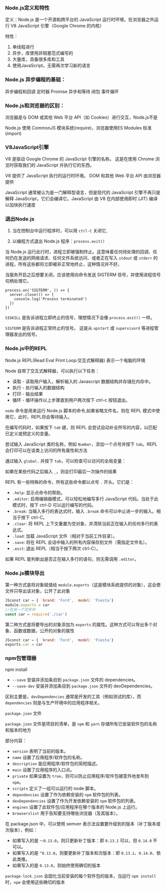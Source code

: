 

### Node.js定义和特性

定义：Node.js 是一个开源和跨平台的 JavaScript 运行时环境，在浏览器之外运行 V8 JavaScript 引擎（Google Chrome 的内核）

特性：

1. 单线程进行
2. 异步，库使用非阻塞范式编写的
3. 大量库，具备很多库和工具
4. 使用JavaScript，无需再次学习新的语言



### Node.js 异步编程的基础：

异步编程和回调
定时器
Promise
异步和等待
闭包
事件循环



### Node.js和浏览器的区别：

浏览器是与 DOM 或其他 Web 平台 API（如 Cookies）进行交互，Node.js不是

Node.js 使用 CommonJS 模块系统(require)，浏览器使用ES Modules 标准(import)



### V8JavaScript引擎

V8 是驱动 Google Chrome 的 JavaScript 引擎的名称。 这是在使用 Chrome 浏览时获取我们的 JavaScript 并执行它的东西。

V8 提供了 JavaScript 执行的运行时环境。 DOM 和其他 Web 平台 API 由浏览器提供

JavaScript 通常被认为是一门解释型语言，但是现代的 JavaScript 引擎不再只是解释 JavaScript，它们会编译它。JavaScript 由 V8 在内部使用即时 (JIT) 编译以加快执行速度



### 退出Node.js

1. 当在控制台中运行程序时，可以用 `ctrl-C` 关闭它,

2. 以编程方式退出 Node.js 程序：`process.exit()`

当 Node.js 运行此行时，进程立即被强制终止。这意味着任何待处理的回调、任何仍在发送的网络请求、任何文件系统访问、或者正在写入 `stdout` 或 `stderr` 的进程，所有这些都将立即被非正常地终止，这种情况并不好。

当服务开启之后想要关闭，应该使用向命令发送 SIGTERM 信号，并使用进程信号句柄处理它。

```
process.on('SIGTERM', () => {
  server.close(() => {
    console.log('Process terminated')
  })
})
```

`SIGKILL` 是告诉进程立即终止的信号，理想情况下会像 `process.exit()` 一样。

`SIGTERM` 是告诉进程正常终止的信号。 这是从 `upstart` 或 `supervisord` 等进程管理器发出的信号。



### Node.js中的REPL

Node.js REPL(Read Eval Print Loop:交互式解释器) 表示一个电脑的环境

Node 自带了交互式解释器，可以执行以下任务：

- 读取 - 读取用户输入，解析输入的 Javascript 数据结构并存储在内存中。
- 执行 - 执行输入的数据结构
- 打印 - 输出结果
- 循环 - 循环操作以上步骤直到用户两次按下 ctrl-c 按钮退出。

`node` 命令是用来运行 Node.js 脚本的命令,如果省略文件名，则在 REPL 模式中使用它，此时，REPL将会等待输入。

在编写代码时，如果按下 `tab` 键，则 REPL 会尝试自动补全所写的内容，以匹配已定义或预定义的变量。

尝试输入 JavaScript 类的名称，例如 `Number`，添加一个点号并按下 `tab`。REPL 会打印可以在该类上访问的所有属性和方法

通过输入 `global.` 并按下 `tab`，可以检查可以访问的全局变量：

如果在某些代码之后输入 `_`，则会打印最后一次操作的结果

REPL 有一些特殊的命令，所有这些命令都以点号 `.` 开头。它们是：

- `.help`: 显示点命令的帮助。
- `.editor`: 启用编辑器模式，可以轻松地编写多行 JavaScript 代码。当处于此模式时，按下 ctrl-D 可以运行编写的代码。
- `.break`: 当输入多行的表达式时，输入 `.break` 命令可以中止进一步的输入。相当于按下 ctrl-C。
- `.clear`: 将 REPL 上下文重置为空对象，并清除当前正在输入的任何多行的表达式。
- `.load`: 加载 JavaScript 文件（相对于当前工作目录）。
- `.save`: 将在 REPL 会话中输入的所有内容保存到文件（需指定文件名）。
- `.exit`: 退出 REPL（相当于按下两次 ctrl-C）。

如果 REPL 能判断出是否正在输入多行的语句，则无需调用 `.editor`。



### Node.js模块导出

第一种方式是将对象赋值给 `module.exports`（这是模块系统提供的对象），这会使文件只导出该对象，公开了此对象

```js
JSconst car = {  brand: 'Ford',  model: 'Fiesta'}
module.exports = car
//在另一个文件中
const car = require('./car')
```

第二种方式是将要导出的对象添加为 `exports` 的属性。这种方式可以导出多个对象、函数或数据，公开的对象的属性

```js
JSconst car = {  brand: 'Ford',  model: 'Fiesta'}
exports.car = car
```



### npm包管理器

npm install <package-name>

- `--save` 安装并添加条目到 `package.json` 文件的 dependencies。
- `--save-dev` 安装并添加条目到 `package.json` 文件的 devDependencies。

区别主要是，`devDependencies` 通常是开发的工具（例如测试的库），而 `dependencies` 则是与生产环境中的应用程序相关。



`package.json` 文件

`package.json` 文件是项目的清单，是 `npm` 和 `yarn` 存储所有已安装软件包的名称和版本的地方

部分内容：

- `version` 表明了当前的版本。
- `name` 设置了应用程序/软件包的名称。
- `description` 是应用程序/软件包的简短描述。
- `main` 设置了应用程序的入口点。
- `private` 如果设置为 `true`，则可以防止应用程序/软件包被意外地发布到 `npm`。
- `scripts` 定义了一组可以运行的 node 脚本。
- `dependencies` 设置了作为依赖安装的 `npm` 软件包的列表。
- `devDependencies` 设置了作为开发依赖安装的 `npm` 软件包的列表。
- `engines` 设置了此软件包/应用程序在哪个版本的 Node.js 上运行。
- `browserslist` 用于告知要支持哪些浏览器（及其版本）。

 在 package.json 中，可以使用 semver 表示法设置要升级到的版本（补丁版本或次版本），例如：

- 如果写入的是 `〜0.13.0`，则只更新补丁版本：即 `0.13.1` 可以，但 `0.14.0` 不可以。
- 如果写入的是 `^0.13.0`，则要更新补丁版本和次版本：即 `0.13.1`、`0.14.0`、依此类推。
- 如果写入的是 `0.13.0`，则始终使用确切的版本



`package-lock.json` 会固化当前安装的每个软件包的版本，当运行 `npm install`时，`npm` 会使用这些确切的版本